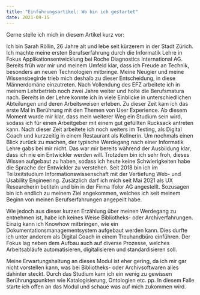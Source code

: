 ```yaml
---
title: "Einführungsartikel: Wo bin ich gestartet"
date: 2021-09-15
---
```


Gerne stelle ich mich in diesem Artikel kurz vor:

Ich bin Sarah Röllin, 26 Jahre alt und lebe seit kürzerem in der Stadt Zürich. Ich machte meine ersten Berufserfahrung durch die Informatik Lehre in Fokus Applikationsentwicklung bei Roche Diagnostics International AG. Bereits früh war mir und meinem Umfeld klar, dass ich Freude an Technik, besonders an neuen Technologien mitbringe. Meine Neugier und meine Wissensbegirde trieb mich deshalb zu dieser Entscheidung, in diese Männerdomäne einzutreten. Nach Vollendung des EFZ arbeitete ich in meinem Lehrbetrieb noch zwei Jahre weiter und holte die Berufsmatura nach. Bereits in der Lehre konnte ich in viele Einblicke in unterschiedlichen Abteilungen und deren Arbeitsweisen erleben. Zu dieser Zeit kam ich das erste Mal in Berührung mit den Themen von User Experience. Ab diesem Moment wurde mir klar, dass mein weiterer Weg ein Studium sein wird, sodass ich für einen Arbeitgeber mit einem gut gefüllten Rucksack antreten kann. Nach dieser Zeit arbeitete ich noch weiters im Testing, als Digital Coach und kurzzeitig in einem Restaurant als Kellnerin. Um nochmals einen Blick zurück zu machen, der typische Werdegang nach einer Informatik Lehre gabs bei mir nicht. Das war mir bereits während der Ausbildung klar, dass ich nie ein Entwickler werden will. Trotzdem bin ich sehr froh, dieses Wissen aufgebaut zu haben, sodass ich heute keine Schwierigkeiten habe die Sprache der Entwickler zu verstehen. Seit 2018 bin ich im Teilzeitstudium Informationswissenschaft mit der Vertiefung Web- und Usability Engineering. Zusätzlich darf ich mich seit Mai 2021 als UX Researcherin betiteln und bin in der Firma Ifolor AG angestellt. Sozusagen bin ich endlich zu meinem Ziel angekommen, welches ich seit meinem Beginn von meinen Berufserfahrungen angepeilt habe.

Wie jedoch aus dieser kurzen Erzählung über meinen Werdegang zu entnehmen ist, habe ich keines Weise Bibliotheks- oder Archiverfahrungen. Einzig kann ich Knowhow mitbringen, wie ein Dokumentationsmanagementsystem aufgebaut werden kann. Dies durfte ich unter anderem als Digital Coach in einem Treuhandbüro einführen. Der Fokus lag neben dem Aufbau auch auf diverse Prozesse, welches Arbeitsabläufe automatisieren, digitalisieren und standardisieren soll.

Meine Erwartungshaltung an dieses Modul ist eher gering, da ich mir gar nicht vorstellen kann, was bei Bibliotheks- oder Archivsoftwaren alles dahinter steckt. Durch das Studium kam ich ein wenig zu gewissen Berührungspunkten wie Katalogisierung, Ontologien etc. pp. In diesem Falle starte ich offen an das Modul und schaue was auf mich zukommen wird.
